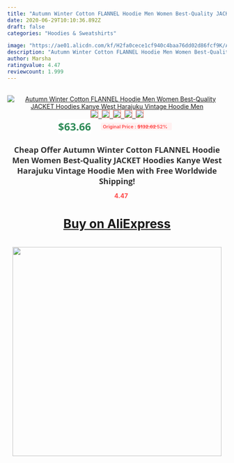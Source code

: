```yaml
---
title: "Autumn Winter Cotton FLANNEL Hoodie Men Women Best-Quality JACKET Hoodies Kanye West Harajuku Vintage Hoodie Men"
date: 2020-06-29T10:10:36.892Z
draft: false
categories: "Hoodies & Sweatshirts"

image: "https://ae01.alicdn.com/kf/H2fa0cece1cf940c4baa76dd02d86fcf9K/Autumn-Winter-Cotton-FLANNEL-Hoodie-Men-Women-Best-Quality-JACKET-Hoodies-Kanye-West-Harajuku-Vintage-Hoodie.jpg"
description: "Autumn Winter Cotton FLANNEL Hoodie Men Women Best-Quality JACKET Hoodies Kanye West Harajuku Vintage Hoodie Men"
author: Marsha
ratingvalue: 4.47
reviewcount: 1.999
---
```

<br>
<div style="text-align: center;">
<a href="https://s.click.aliexpress.com/e/_9hdo5X" target="_blank" rel="nofollow noopener noreferrer"><img alt="Autumn Winter Cotton FLANNEL Hoodie Men Women Best-Quality JACKET Hoodies Kanye West Harajuku Vintage Hoodie Men" class="magnifier-image" src="https://ae01.alicdn.com/kf/H2fa0cece1cf940c4baa76dd02d86fcf9K/Autumn-Winter-Cotton-FLANNEL-Hoodie-Men-Women-Best-Quality-JACKET-Hoodies-Kanye-West-Harajuku-Vintage-Hoodie.jpg_640x640.jpg">
<br>
<img style="border:1px solid salmon" src="https://ae01.alicdn.com/kf/H2fa0cece1cf940c4baa76dd02d86fcf9K/Autumn-Winter-Cotton-FLANNEL-Hoodie-Men-Women-Best-Quality-JACKET-Hoodies-Kanye-West-Harajuku-Vintage-Hoodie.jpg_120x120.jpg">&nbsp;&nbsp;<img style="border:1px solid salmon" src="https://ae01.alicdn.com/kf/Hf275b321e96f495697099f8162922fb3N/Autumn-Winter-Cotton-FLANNEL-Hoodie-Men-Women-Best-Quality-JACKET-Hoodies-Kanye-West-Harajuku-Vintage-Hoodie.jpg_120x120.jpg">&nbsp;&nbsp;<img style="border:1px solid salmon" src="https://ae01.alicdn.com/kf/Hdd690b14f06e43f784fea9a51fcbc10fy/Autumn-Winter-Cotton-FLANNEL-Hoodie-Men-Women-Best-Quality-JACKET-Hoodies-Kanye-West-Harajuku-Vintage-Hoodie.jpg_120x120.jpg">&nbsp;&nbsp;<img style="border:1px solid salmon" src="https://ae01.alicdn.com/kf/H025d9baaea674f9995b6669aacfa2e2aq/Autumn-Winter-Cotton-FLANNEL-Hoodie-Men-Women-Best-Quality-JACKET-Hoodies-Kanye-West-Harajuku-Vintage-Hoodie.jpg_120x120.jpg">&nbsp;&nbsp;<img style="border:1px solid salmon" src="https://ae01.alicdn.com/kf/H43913e8a7a3a47019bcb2d042548b651B/Autumn-Winter-Cotton-FLANNEL-Hoodie-Men-Women-Best-Quality-JACKET-Hoodies-Kanye-West-Harajuku-Vintage-Hoodie.jpg_120x120.jpg"></a></div><br0>
<div style="text-align: center;"><span style="background-color: white; border: 0px; box-sizing: border-box; color: seagreen; display: inline-block; font-family: &quot;open sans&quot; , &quot;arial&quot; , &quot;helvetica&quot; , sans-serif , &quot;heiti&quot;; font-size: 24px; font-stretch: inherit; font-weight: 700; line-height: inherit; margin: 0px 10px 0px 0px; padding: 0px; vertical-align: middle;">$63.66 </span>
<span style="background: rgb(255 , 241 , 241); border-radius: 3px; border: 0px; box-sizing: border-box; color: #ff4747; display: inline-block; font-family: inherit; font-size: 12px; font-stretch: inherit; font-style: inherit; font-variant: inherit; font-weight: 600; line-height: inherit; margin: 0px; padding: 2px 5px; transform: scale(0.9); vertical-align: middle;">Original Price : <b style="text-decoration: line-through;">$132.62 </b> 52%&nbsp;&nbsp;</span></div>
<h1 style="color: #333333; display: inline-block; font-family: &quot;open sans&quot; , &quot;arial&quot; , &quot;helvetica&quot; , sans-serif , &quot;heiti&quot;; font-size: 18px; font-stretch: inherit; font-weight: 700; text-align: center;">Cheap Offer Autumn Winter Cotton FLANNEL Hoodie Men Women Best-Quality JACKET Hoodies Kanye West Harajuku Vintage Hoodie Men with Free Worldwide Shipping!</h1>
<div style="color: #ff4747; text-align: center;">
<img src="https://4.bp.blogspot.com/-M0ZcTcb-5uY/XleCXlxnR4I/AAAAAAAAAEc/OrjgMkXV1oMQFaCRZj5HQwOCBcu3w1FegCPcBGAYYCw/s1600/star.png" style="height: 15px;">&nbsp;<b>4.47</b></div>
<div class="button_cont" align="center"><a class="buynow_a" href="https://s.click.aliexpress.com/e/_9hdo5X" target="_blank" rel="nofollow noopener noreferrer"><H1>Buy on AliExpress</H1></a></div><br>
<div class="separator" style="clear: both; text-align: center;">
<img src="https://lh3.googleusercontent.com/-pTy5HemUv9M/XlePHvY0dAI/AAAAAAAAAE4/0nX5iRUoIWY8eMW9Dpxeirr157OZliDIgCLcBGAsYHQ/s1600/badge.gif" width="480">
</div>
